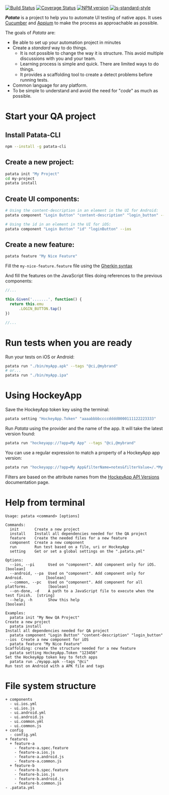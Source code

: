 [![Build Status][travis-image]][travis-url]
[![Coverage Status][coveralls-image]][coveralls-url]
[![NPM version][npm-image]][npm-url]
[![js-standard-style][standard-image]][standard-url]

***Patata*** is a project to help you to automate UI testing of native apps. It uses [Cucumber](https://cucumber.io/) and [Appium](http://appium.io/) to make the process as approachable as possible.

The goals of *Patata* are:

- Be able to set up your automation project in minutes
- Create a *standard* way to do things.
   - It is not possible to change the way it is structure. This avoid multiple discussions with you and your team.
   - Learning process is simple and quick. There are limited ways to do things.
   - It provides a scaffolding tool to create a detect problems before running tests.
- Common language for any platform.
- To be simple to understand and avoid the need for "*code*" as much as possible.

# Start your QA project

## Install Patata-CLI

```bash
npm --install -g patata-cli
```

## Create a new project:
```bash
patata init "My Project"
cd my-project
patata install
```

## Create UI components:
```bash
# Using the content-description in an element in the UI for Android:
patata component "Login Button" "content-description" "login_button" --android

# Using the id in an element in the UI for iOS:
patata component "Login Button" "id" "loginButton" --ios
```

## Create a new feature:
```bash
patata feature "My Nice Feature"
```

Fill the ```my-nice-feature.feature``` file using the [Gherkin syntax](https://github.com/cucumber/cucumber/wiki/Gherkin)

And fill the features on the JavaScript files doing references to the previous components:

```javascript
//...

this.Given('.......', function() {
  return this.emu
      .LOGIN_BUTTON.tap()
})

//...
```

# Run tests when you are ready

Run your tests on iOS or Android:

```bash
patata run "./bin/myApp.apk" --tags "@ci,@mybrand"
# or...
patata run "./bin/myApp.ipa"
```

# Using HockeyApp

Save the HockeyApp token key using the terminal:

```bash
patata setting "HockeyApp.Token" "aaaabbbbccccdddd0000111122223333"
```

Run *Patata* using the provider and the name of the app. It will take the latest version found:

```bash
patata run "hockeyapp://?app=My App" --tags "@ci,@mybrand"
```

You can use a regular expression to match a property of a HockeyApp app version:

```bash
patata run "hockeyapp://?app=My App&filterName=notes&filterValue=/.*My Note.*/gi"
```

Filters are based on the attribute names from the [HockeyApp API Versions](https://support.hockeyapp.net/kb/api/api-versions) documentation page.

# Help from terminal

```
Usage: patata <command> [options]

Commands:
  init       Create a new project
  install    Install all dependencies needed for the QA project
  feature    Create the needed files for a new feature
  component  Create a new component
  run        Run test based on a file, uri or HockeyApp
  setting    Get or set a global settings on the ".patata.yml"

Options:
  --ios, --pi      Used on "component". Add component only for iOS.              [boolean]
  --android, --pa  Used on "component". Add component only for Android.          [boolean]
  --common, --pc   Used on "component". Add component for all platforms.         [boolean]
  --on-done, -d    A path to a JavaScript file to execute when the test finish.  [string]
  --help, -h       Show this help                                                [boolean]

Examples:
  patata init "My New QA Project"                                             Create a new project
  patata install                                                              Install all dependencies needed for QA project
  patata component "Login Button" "content-description" "login_button" --ios  Create a new component for iOS
  patata feature "My Nice Feature"                                            Scaffolding: create the structure needed for a new feature
  patata setting HockeyApp.Token "123456"                                     Set the HockeyApp token key to fetch apps
  patata run ./myapp.apk --tags "@ci"                                         Run test on Android with a APK file and tags

```

# File system structure

```
+ components
  - ui.ios.yml
  - ui.ios.js
  - ui.android.yml
  - ui.android.js
  - ui.common.yml
  - ui.common.js
+ config
  - config.yml
+ features
  + feature-a
    - feature-a.spec.feature
    - feature-a.ios.js
    - feature-a.android.js
    - feature-a.common.js
  + feature-b
    - feature-b.spec.feature
    - feature-b.ios.js
    - feature-b.android.js
    - feature-b.common.js
- .patata.yml
```

[travis-url]: https://travis-ci.org/eridem/patata-cli
[travis-image]: https://img.shields.io/travis/eridem/patata-cli/master.svg
[standard-url]: http://standardjs.com/
[standard-image]: https://img.shields.io/badge/code%20style-standard-brightgreen.svg
[npm-url]: https://www.npmjs.com/package/patata-cli
[npm-image]: https://img.shields.io/npm/v/patata-cli.svg
[coveralls-url]: https://coveralls.io/github/eridem/patata-cli
[coveralls-image]: https://img.shields.io/coveralls/eridem/patata-cli.svg
[patata-image]: https://img.shields.io/badge/automation-patata-orange.svg
[patata-url]: https://github.com/eridem/patata
